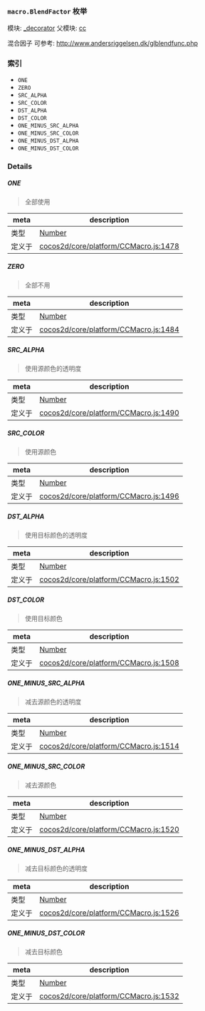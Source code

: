 ### `macro.BlendFactor` 枚举



模块: [_decorator](../modules/_decorator.md)
父模块: [cc](../modules/cc.md)


混合因子
可参考: http://www.andersriggelsen.dk/glblendfunc.php


### 索引
  - `ONE`
  - `ZERO`
  - `SRC_ALPHA`
  - `SRC_COLOR`
  - `DST_ALPHA`
  - `DST_COLOR`
  - `ONE_MINUS_SRC_ALPHA`
  - `ONE_MINUS_SRC_COLOR`
  - `ONE_MINUS_DST_ALPHA`
  - `ONE_MINUS_DST_COLOR`

### Details


##### ONE

> 全部使用

| meta | description |
|------|-------------|
| 类型 | <a href="https://developer.mozilla.org/en/JavaScript/Reference/Global_Objects/Number" class="crosslink external" target="_blank">Number</a> |
| 定义于 | [cocos2d/core/platform/CCMacro.js:1478](https://github.com/cocos-creator/engine/blob/98967f5e8c458e65203b56f900ee34c8ea836e72/cocos2d/core/platform/CCMacro.js#L1478) |



##### ZERO

> 全部不用

| meta | description |
|------|-------------|
| 类型 | <a href="https://developer.mozilla.org/en/JavaScript/Reference/Global_Objects/Number" class="crosslink external" target="_blank">Number</a> |
| 定义于 | [cocos2d/core/platform/CCMacro.js:1484](https://github.com/cocos-creator/engine/blob/98967f5e8c458e65203b56f900ee34c8ea836e72/cocos2d/core/platform/CCMacro.js#L1484) |



##### SRC_ALPHA

> 使用源颜色的透明度

| meta | description |
|------|-------------|
| 类型 | <a href="https://developer.mozilla.org/en/JavaScript/Reference/Global_Objects/Number" class="crosslink external" target="_blank">Number</a> |
| 定义于 | [cocos2d/core/platform/CCMacro.js:1490](https://github.com/cocos-creator/engine/blob/98967f5e8c458e65203b56f900ee34c8ea836e72/cocos2d/core/platform/CCMacro.js#L1490) |



##### SRC_COLOR

> 使用源颜色

| meta | description |
|------|-------------|
| 类型 | <a href="https://developer.mozilla.org/en/JavaScript/Reference/Global_Objects/Number" class="crosslink external" target="_blank">Number</a> |
| 定义于 | [cocos2d/core/platform/CCMacro.js:1496](https://github.com/cocos-creator/engine/blob/98967f5e8c458e65203b56f900ee34c8ea836e72/cocos2d/core/platform/CCMacro.js#L1496) |



##### DST_ALPHA

> 使用目标颜色的透明度

| meta | description |
|------|-------------|
| 类型 | <a href="https://developer.mozilla.org/en/JavaScript/Reference/Global_Objects/Number" class="crosslink external" target="_blank">Number</a> |
| 定义于 | [cocos2d/core/platform/CCMacro.js:1502](https://github.com/cocos-creator/engine/blob/98967f5e8c458e65203b56f900ee34c8ea836e72/cocos2d/core/platform/CCMacro.js#L1502) |



##### DST_COLOR

> 使用目标颜色

| meta | description |
|------|-------------|
| 类型 | <a href="https://developer.mozilla.org/en/JavaScript/Reference/Global_Objects/Number" class="crosslink external" target="_blank">Number</a> |
| 定义于 | [cocos2d/core/platform/CCMacro.js:1508](https://github.com/cocos-creator/engine/blob/98967f5e8c458e65203b56f900ee34c8ea836e72/cocos2d/core/platform/CCMacro.js#L1508) |



##### ONE_MINUS_SRC_ALPHA

> 减去源颜色的透明度

| meta | description |
|------|-------------|
| 类型 | <a href="https://developer.mozilla.org/en/JavaScript/Reference/Global_Objects/Number" class="crosslink external" target="_blank">Number</a> |
| 定义于 | [cocos2d/core/platform/CCMacro.js:1514](https://github.com/cocos-creator/engine/blob/98967f5e8c458e65203b56f900ee34c8ea836e72/cocos2d/core/platform/CCMacro.js#L1514) |



##### ONE_MINUS_SRC_COLOR

> 减去源颜色

| meta | description |
|------|-------------|
| 类型 | <a href="https://developer.mozilla.org/en/JavaScript/Reference/Global_Objects/Number" class="crosslink external" target="_blank">Number</a> |
| 定义于 | [cocos2d/core/platform/CCMacro.js:1520](https://github.com/cocos-creator/engine/blob/98967f5e8c458e65203b56f900ee34c8ea836e72/cocos2d/core/platform/CCMacro.js#L1520) |



##### ONE_MINUS_DST_ALPHA

> 减去目标颜色的透明度

| meta | description |
|------|-------------|
| 类型 | <a href="https://developer.mozilla.org/en/JavaScript/Reference/Global_Objects/Number" class="crosslink external" target="_blank">Number</a> |
| 定义于 | [cocos2d/core/platform/CCMacro.js:1526](https://github.com/cocos-creator/engine/blob/98967f5e8c458e65203b56f900ee34c8ea836e72/cocos2d/core/platform/CCMacro.js#L1526) |



##### ONE_MINUS_DST_COLOR

> 减去目标颜色

| meta | description |
|------|-------------|
| 类型 | <a href="https://developer.mozilla.org/en/JavaScript/Reference/Global_Objects/Number" class="crosslink external" target="_blank">Number</a> |
| 定义于 | [cocos2d/core/platform/CCMacro.js:1532](https://github.com/cocos-creator/engine/blob/98967f5e8c458e65203b56f900ee34c8ea836e72/cocos2d/core/platform/CCMacro.js#L1532) |


